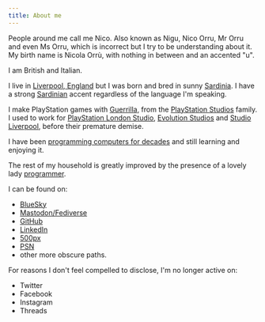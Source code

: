 ```yaml
---
title: About me
---
```


People around me call me Nico. Also known as Nigu, Nico Orru, Mr Orru and even Ms Orru, which is incorrect but I try to be understanding about it.
My birth name is Nicola Orrù, with nothing in between and an accented "u".

I am British and Italian.

I live in [Liverpool, England](https://en.wikipedia.org/wiki/Liverpool) but I was born and bred in sunny [Sardinia](https://en.wikipedia.org/wiki/Sardinia).
I have a strong [Sardinian](https://en.wikipedia.org/wiki/Sardinian_language) accent regardless of the language I'm speaking.

I make PlayStation games with [Guerrilla](https://www.guerrilla-games.com/), from the [PlayStation Studios](https://en.wikipedia.org/wiki/SCE_Worldwide_Studios) family. I used to work for [PlayStation London Studio](https://en.wikipedia.org/wiki/London_Studio), [Evolution Studios](https://en.wikipedia.org/wiki/Evolution_Studios) and [Studio Liverpool](https://en.wikipedia.org/wiki/Psygnosis), before their premature demise.

I have been [programming computers for decades](/resources/cv/nico_orru_cv.pdf) and still learning and enjoying it.

The rest of my household is greatly improved by the presence of a lovely lady [programmer](http://www.doppioslash.com/).

I can be found on:

* [BlueSky](https://bsky.app/profile/itadinanta.bsky.social)
* [Mastodon/Fediverse](https://mastodon.social/@Nigu)
* [GitHub](https://github.com/norru/)
* [LinkedIn](https://uk.linkedin.com/in/norru)
* [500px](https://500px.com/nicoorr)
* [PSN](http://eu.playstation.com/psn/profile/Nigu/)
* other more obscure paths.


For reasons I don't feel compelled to disclose, I'm no longer active on:
* Twitter
* Facebook
* Instagram
* Threads
